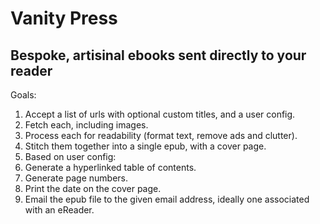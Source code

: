 # Vanity Press
## Bespoke, artisinal ebooks sent directly to your reader

Goals:
1. Accept a list of urls with optional custom titles, and a user config.
1. Fetch each, including images.
1. Process each for readability (format text, remove ads and clutter).
1. Stitch them together into a single epub, with a cover page.
1. Based on user config:
  1. Generate a hyperlinked table of contents.
  1. Generate page numbers.
  1. Print the date on the cover page.
1. Email the epub file to the given email address, ideally one associated with an eReader.
